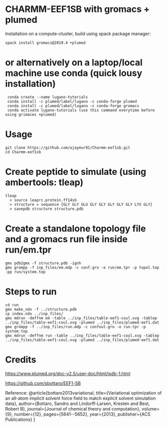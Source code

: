# CHARMM-EEF1SB with gromacs + plumed
Installation on a compute-cluster, build using spack package manager: 
```
spack install gromacs@2019.4 +plumed
```
# or alternatively on a laptop/local machine use conda (quick lousy installation) 
```
 conda create --name lugano-tutorials
 conda install -c plumed/label/lugano -c conda-forge plumed
 conda install -c plumed/label/lugano -c conda-forge gromacs
 conda activate lugano-tutorials (use this command everytime before using grimaces +plumed)
```
# Usage 
```
git clone https://github.com/ajaymur91/Charmm-eef1sb.git
cd Charmm-eef1sb
```

# Create peptide to simulate (using ambertools: tleap)
```
tleap
  > source leaprc.protein.ff14sb
  > structure = sequence {GLY GLY GLU GLY GLY GLY GLY GLY LYS GLY}
  > savepdb structure structure.pdb
```
# Create a standalone topology file and a gromacs run file inside run/em.tpr 
```
gmx pdb2gmx -f structure.pdb -ignh
gmx grompp -f inp_files/em.mdp -c conf.gro -o run/em.tpr -p topol.top -pp run/system.top
```
# Steps to run
```
cd run
gmx make_ndx -f ../structure.pdb
cp index.ndx ../inp_files/
gmx mdrun -deffnm em -table ../inp_files/table-eef1-coul.xvg -tablep ../inp_files/table-eef1-coul.xvg -plumed ../inp_files/plumed-eef1.dat
gmx grompp -f ../inp_files/run.mdp -c confout.gro -o run.tpr -p system.top
gmx mdrun -deffnm run -table ../inp_files/table-eef1-coul.xvg -tablep ../inp_files/table-eef1-coul.xvg -plumed ../inp_files/plumed-eef1.dat 
```
# Credits 
https://www.plumed.org/doc-v2.5/user-doc/html/isdb-1.html

https://github.com/sbottaro/EEF1-SB

Reference: @article{bottaro2013variational, title={Variational optimization of an all-atom implicit solvent force field to match explicit solvent simulation data}, author={Bottaro, Sandro and Lindorff-Larsen, Kresten and Best, Robert B}, journal={Journal of chemical theory and computation}, volume={9}, number={12}, pages={5641--5652}, year={2013}, publisher={ACS Publications} }
